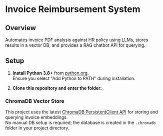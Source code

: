 # Invoice Reimbursement System

## Overview

Automates invoice PDF analysis against HR policy using LLMs, stores results in a vector DB, and provides a RAG chatbot API for querying.

## Setup

1. **Install Python 3.8+** from [python.org](https://www.python.org/downloads/).  
   Ensure you select "Add Python to PATH" during installation.

2. **Clone this repository and enter the folder:**

### ChromaDB Vector Store

This project uses the latest [ChromaDB PersistentClient API](https://docs.trychroma.com/deployment/migration) for storing and querying invoice embeddings.  
No manual DB setup is required; the database is created in the `.chromadb` folder in your project directory.

